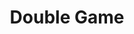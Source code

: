 ---
layout: archive_film
permalink: en/archive/2021/short/double-game

title: Double Game
director: Rayen Hediji
country: France
description: In a restaurant where they have their habits, Etienne and Lucas are about to sign a contract with an important customer. As a pair of partners who are as efficient as they are cheap, there is no such thing as "small savings". So when it's time to pay the bill, a little ritual is set up with the waiter. The end of a business meal maliciously conducted by two young entrepreneurs who have developed a foolproof technique.
category: short
image_folder: images/films/archive/2021/short/double-game
is_winner: false
submission_year: 2021
lang: en
---